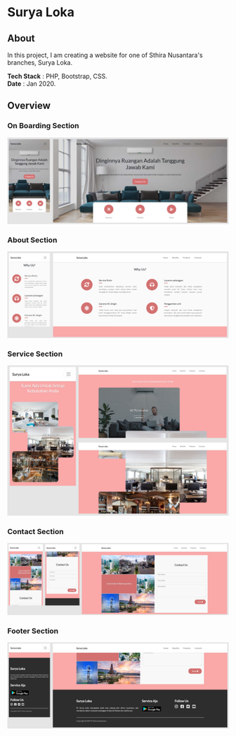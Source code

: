 # Surya Loka
## About
In this project, I am creating a website for one of Sthira Nusantara's branches, Surya Loka.
  
**Tech Stack** : PHP, Bootstrap, CSS.  
**Date** : Jan 2020.  

## Overview
### On Boarding Section

![On Boarding](https://raw.githubusercontent.com/Yudha29/project-publication/main/surya-loka-website/images/on-boarding.png)

### About Section

![About](https://raw.githubusercontent.com/Yudha29/project-publication/main/surya-loka-website/images/why-us.png)

### Service Section

![Service](https://raw.githubusercontent.com/Yudha29/project-publication/main/surya-loka-website/images/service.png)

### Contact Section

![Contact](https://raw.githubusercontent.com/Yudha29/project-publication/main/surya-loka-website/images/contact.png)

### Footer Section

![Footer](https://raw.githubusercontent.com/Yudha29/project-publication/main/surya-loka-website/images/footer.png)
